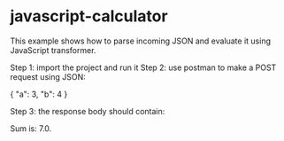 javascript-calculator
=====================

This example shows how to parse incoming JSON and evaluate it using JavaScript transformer.

Step 1: import the project and run it
Step 2: use postman to make a POST request using JSON:

{
 "a": 3, "b": 4
}

Step 3: the response body should contain:

Sum is: 7.0.
